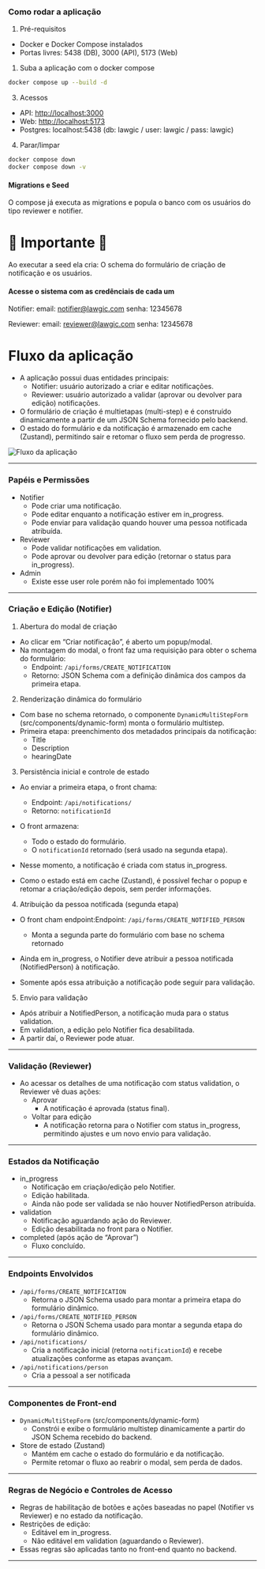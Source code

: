 ### Como rodar a aplicação

1. Pré-requisitos

- Docker e Docker Compose instalados
- Portas livres: 5438 (DB), 3000 (API), 5173 (Web)

1. Suba a aplicação com o docker compose

```bash
docker compose up --build -d
```

3. Acessos

- API: [http://localhost:3000](http://localhost:3000/)
- Web: [http://localhost:5173](http://localhost:5173/)
- Postgres: localhost:5438 (db: lawgic / user: lawgic / pass: lawgic)

4. Parar/limpar

```bash
docker compose down        
docker compose down -v     
```

#### Migrations e Seed

O compose já executa as migrations e popula o banco com os usuários do tipo reviewer e notifier.

# 🚨 Importante 🚨

Ao executar a seed ela cria: O schema do formulário de criação de notificação e os usuários.

#### Acesse o sistema com as credênciais de cada um

Notifier:
email: notifier@lawgic.com
senha: 12345678

Reviewer:
email: reviewer@lawgic.com
senha: 12345678

# Fluxo da aplicação

- A aplicação possui duas entidades principais:
    - Notifier: usuário autorizado a criar e editar notificações.
    - Reviewer: usuário autorizado a validar (aprovar ou devolver para edição) notificações.
- O formulário de criação é multietapas (multi-step) e é construído dinamicamente a partir de um JSON Schema fornecido pelo backend.
- O estado do formulário e da notificação é armazenado em cache (Zustand), permitindo sair e retomar o fluxo sem perda de progresso.

![Fluxo da aplicação](https://i.imgur.com/CklxWcB.jpeg)

---

### Papéis e Permissões

- Notifier
    - Pode criar uma notificação.
    - Pode editar enquanto a notificação estiver em in_progress.
    - Pode enviar para validação quando houver uma pessoa notificada atribuída.
- Reviewer
    - Pode validar notificações em validation.
    - Pode aprovar ou devolver para edição (retornar o status para in_progress).
- Admin
    - Existe esse user role porém não foi implementado 100%
---

### Criação e Edição (Notifier)

1. Abertura do modal de criação

- Ao clicar em “Criar notificação”, é aberto um popup/modal.
- Na montagem do modal, o front faz uma requisição para obter o schema do formulário:
    - Endpoint: `/api/forms/CREATE_NOTIFICATION`
    - Retorno: JSON Schema com a definição dinâmica dos campos da primeira etapa.

2. Renderização dinâmica do formulário

- Com base no schema retornado, o componente `DynamicMultiStepForm` (src/components/dynamic-form) monta o formulário multistep.
- Primeira etapa: preenchimento dos metadados principais da notificação:
    - Title
    - Description
    - hearingDate

3. Persistência inicial e controle de estado

- Ao enviar a primeira etapa, o front chama:
    - Endpoint: `/api/notifications/`
    - Retorno: `notificationId`
- O front armazena:
    - Todo o estado do formulário.
    - O `notificationId` retornado (será usado na segunda etapa).

- Nesse momento, a notificação é criada com status in_progress.
- Como o estado está em cache (Zustand), é possível fechar o popup e retomar a criação/edição depois, sem perder informações.

4. Atribuição da pessoa notificada (segunda etapa)

- O front cham endpoint:Endpoint: `/api/forms/CREATE_NOTIFIED_PERSON` 
	- Monta a segunda parte do formulário com base no schema retornado

- Ainda em in_progress, o Notifier deve atribuir a pessoa notificada (NotifiedPerson) à notificação.
- Somente após essa atribuição a notificação pode seguir para validação.

5. Envio para validação

- Após atribuir a NotifiedPerson, a notificação muda para o status validation.
- Em validation, a edição pelo Notifier fica desabilitada.
- A partir daí, o Reviewer pode atuar.

---

### Validação (Reviewer)

- Ao acessar os detalhes de uma notificação com status validation, o Reviewer vê duas ações:
    - Aprovar
        - A notificação é aprovada (status final).
    - Voltar para edição
        - A notificação retorna para o Notifier com status in_progress, permitindo ajustes e um novo envio para validação.

---

### Estados da Notificação

- in_progress
    - Notificação em criação/edição pelo Notifier.
    - Edição habilitada.
    - Ainda não pode ser validada se não houver NotifiedPerson atribuída.
- validation
    - Notificação aguardando ação do Reviewer.
    - Edição desabilitada no front para o Notifier.
- completed (após ação de “Aprovar”)
    - Fluxo concluído.

---

### Endpoints Envolvidos

- `/api/forms/CREATE_NOTIFICATION`
    - Retorna o JSON Schema usado para montar a primeira etapa do formulário dinâmico.
- `/api/forms/CREATE_NOTIFIED_PERSON`
    - Retorna o JSON Schema usado para montar a segunda etapa do formulário dinâmico.
- `/api/notifications/`
    - Cria a notificação inicial (retorna `notificationId`) e recebe atualizações conforme as etapas avançam.
- `/api/notifications/person`
    - Cria a pessoal a ser notificada

---

### Componentes de Front-end

- `DynamicMultiStepForm` (src/components/dynamic-form)
    - Constrói e exibe o formulário multistep dinamicamente a partir do JSON Schema recebido do backend.
- Store de estado (Zustand)
    - Mantém em cache o estado do formulário e da notificação.
    - Permite retomar o fluxo ao reabrir o modal, sem perda de dados.

---

### Regras de Negócio e Controles de Acesso

- Regras de habilitação de botões e ações baseadas no papel (Notifier vs Reviewer) e no estado da notificação.
- Restrições de edição:
    - Editável em in_progress.
    - Não editável em validation (aguardando o Reviewer).
- Essas regras são aplicadas tanto no front-end quanto no backend.

---
